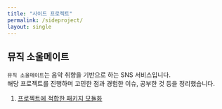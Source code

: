 ```yaml
---
title: "사이드 프로젝트"
permalink: /sideproject/
layout: single
---
```

## 뮤직 소울메이트
`뮤직 소울메이트`는 음악 취향을 기반으로 하는 SNS 서비스입니다. <br>
해당 프로젝트를 진행하며 고민한 점과 경험한 이슈, 공부한 것 등을 정리했습니다.

1. [프로젝트에 적합한 패키지 모듈화](msm/msm-1)


